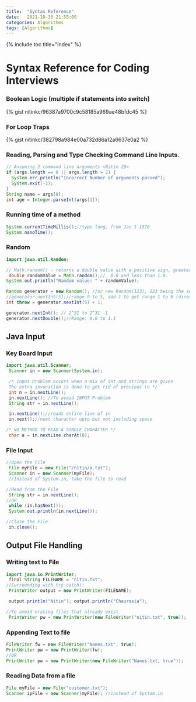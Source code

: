 ```yaml
---
title:  "Syntax Reference"
date:   2021-10-30 21:55:00
categories: Algorithms
tags: [Algorithms]
---
```


{% include toc title="Index" %}

# Syntax Reference for Coding Interviews


### Boolean Logic (multiple if statements into switch)
{% gist nitinkc/96387a9700c9c58185a969ae48bfdc45 %}


### For Loop Traps
{% gist nitinkc/382798a984e00a732d86a12a6637e0a2 %}


### Reading, Parsing and Type Checking Command Line Inputs.
```java
// Assuming 2 command line arguments <Nitin 29>
if (args.length == 0 || args.length > 2) {
  System.err.println("Incorrect Number of arguments passed");
  System.exit(-1);
}
String name = args[0];
int age = Integer.parseInt(args[1]);
```

### Running time of a method
```java
System.currentTimeMillis();//type long, from Jan 1 1970
System.nanoTime();
```

### Random
```java
import java.util.Random;

// Math.random() - returns a double value with a positive sign, greater than or equal to 0.0 and less than 1.0
 double randomValue = Math.random();//  0.0 and less than 1.0.
System.out.println("Random value: " + randomValue);

Random generator = new Random(); //or new Random(123), 123 being the seed
//generator.nextInt(5);//range 0 to 5, add 1 to get range 1 to 6 (dices)
int throw = generator.nextInt(5) + 1;

generator.nextInt(); // 2^31 to 2^31 -1
generator.nextDouble();//Range: 0.0 to 1.1
```

## Java Input

### Key Board Input

```java
import java.util.Scanner;
 Scanner in = new Scanner(System.in);

 /* Input Problem occurs when a mix of int and strings are given
 The extra invocation is done to get rid of previous \n */
 int n = in.nextLine();
 in.nextLine(); //To avoid INPUT Problem
 String str = in.nextLine();

 in.nextLine();//reads entire line of in
 in.next();//next character upto but not including space

/* NO METHOD TO READ A SINGLE CHARACTER */
 char a = in.nextLine.charAt(0);
```

### File Input

```java
//Open the File
 File myFile = new File("/nitin/a.txt");
 Scanner in = new Scanner(myFile);
 //Instead of System.in, take the file to read

//Read from the File
 String str = in.nextLine();
//OR
 while (in.hasNext());
 System.out.println(in.nextLine());

//Close the File
 in.close();
```

## Output File Handling

### Writing text to File
```java
import java.io.PrintWriter;
 final String FILENAME = "nitin.txt";
//Surrounding with try catch!!
 PrintWriter output = new PrintWriter(FILENAME);

 output.println("Nitin"); output.println("Chaurasia");

//To avoid erasing files that already exist
 PrintWriter pw = new PrintWriter(new FileWriter("nitin.txt", true));
```

### Appending Text to file
```java
FileWriter fw = new FileWriter("Names.txt", true);
PrintWriter pw = new PrintWriter(fw);
//OR
PrintWriter pw = new PrintWriter(new FileWriter("Names.txt, true"));
```

### Reading Data from a file
```java
File myFile = new File("customer.txt");
Scanner ipFile = new Scanner(myFile); //instead of System.in
```